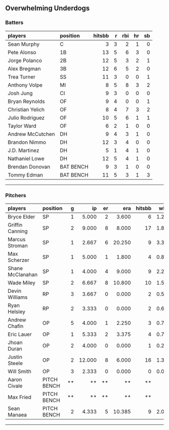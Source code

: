 ## Overwhelming Underdogs

### Batters

 
|players          |position  | hitsbb|  r| rbi| hr| sb| 
|:----------------|:---------|------:|--:|---:|--:|--:| 
|Sean Murphy      |C         |      3|  3|   2|  1|  0| 
|Pete Alonso      |1B        |     13|  5|   6|  3|  0| 
|Jorge Polanco    |2B        |     12|  5|   3|  2|  1| 
|Alex Bregman     |3B        |     12|  6|   5|  2|  0| 
|Trea Turner      |SS        |     11|  3|   0|  0|  1| 
|Anthony Volpe    |MI        |      8|  5|   8|  3|  2| 
|Josh Jung        |CI        |      9|  3|   0|  0|  0| 
|Bryan Reynolds   |OF        |      9|  4|   0|  0|  1| 
|Christian Yelich |OF        |      8|  4|   7|  3|  2| 
|Julio Rodriguez  |OF        |     10|  5|   6|  1|  1| 
|Taylor Ward      |OF        |      6|  2|   1|  0|  0| 
|Andrew McCutchen |DH        |      9|  4|   3|  1|  0| 
|Brandon Nimmo    |DH        |     12|  3|   4|  0|  0| 
|J.D. Martinez    |DH        |      5|  1|   4|  1|  0| 
|Nathaniel Lowe   |DH        |     12|  5|   4|  1|  0| 
|Brendan Donovan  |BAT BENCH |      9|  3|   1|  0|  0| 
|Tommy Edman      |BAT BENCH |     11|  5|   3|  1|  3| 

* * *

### Pitchers

 
|players          |position    |  g|     ip| er|    era| hitsbb|  whip| so|  w| sv| 
|:----------------|:-----------|--:|------:|--:|------:|------:|-----:|--:|--:|--:| 
|Bryce Elder      |SP          |  1|  5.000|  2|  3.600|      6| 1.200|  3|  0|  0| 
|Griffin Canning  |SP          |  2|  9.000|  8|  8.000|     17| 1.889|  7|  0|  0| 
|Marcus Stroman   |SP          |  1|  2.667|  6| 20.250|      9| 3.375|  3|  0|  0| 
|Max Scherzer     |SP          |  1|  5.000|  1|  1.800|      4| 0.800|  6|  1|  0| 
|Shane McClanahan |SP          |  1|  4.000|  4|  9.000|      9| 2.250|  3|  0|  0| 
|Wade Miley       |SP          |  2|  6.667|  8| 10.800|     10| 1.500|  3|  0|  0| 
|Devin Williams   |RP          |  3|  3.667|  0|  0.000|      2| 0.545|  4|  1|  1| 
|Ryan Helsley     |RP          |  2|  3.333|  0|  0.000|      2| 0.600|  5|  1|  1| 
|Andrew Chafin    |OP          |  5|  4.000|  1|  2.250|      3| 0.750|  5|  0|  1| 
|Eric Lauer       |OP          |  1|  5.333|  2|  3.375|      4| 0.750|  6|  1|  0| 
|Jhoan Duran      |OP          |  2|  4.000|  0|  0.000|      1| 0.250|  3|  0|  0| 
|Justin Steele    |OP          |  2| 12.000|  8|  6.000|     16| 1.333| 11|  1|  0| 
|Will Smith       |OP          |  3|  2.333|  0|  0.000|      0| 0.000|  4|  0|  3| 
|Aaron Civale     |PITCH BENCH | **|     **| **|     **|     **|    **| **| **| **| 
|Max Fried        |PITCH BENCH | **|     **| **|     **|     **|    **| **| **| **| 
|Sean Manaea      |PITCH BENCH |  2|  4.333|  5| 10.385|      9| 2.077|  6|  0|  0| 


* * *


